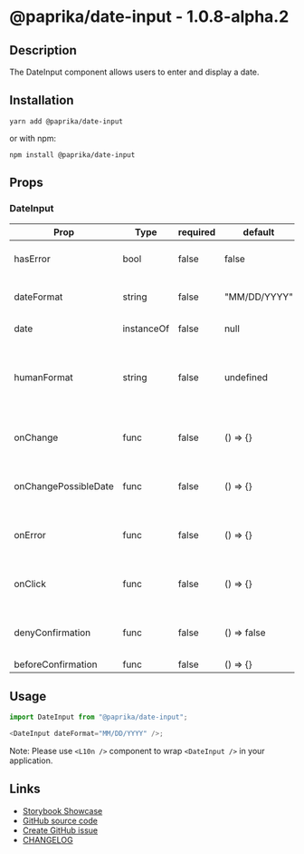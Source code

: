 <!-- start: Autogenerated - do not modify -->

# @paprika/date-input - 1.0.8-alpha.2

## Description

The DateInput component allows users to enter and display a date.

## Installation

```
yarn add @paprika/date-input
```

or with npm:

```
npm install @paprika/date-input
```

## Props

### DateInput

| Prop                 | Type       | required | default      | Description                                                                                                  |
| -------------------- | ---------- | -------- | ------------ | ------------------------------------------------------------------------------------------------------------ |
| hasError             | bool       | false    | false        | If the value of <input> is valid or not.                                                                     |
| dateFormat           | string     | false    | "MM/DD/YYYY" | Date format used while entering and parsing user input.                                                      |
| date                 | instanceOf | false    | null         | Selected date in moment object.                                                                              |
| humanFormat          | string     | false    | undefined    | Date format used while displaying date. It should be human-friendly and spelled out, default is MMMM DD,YYYY |
| onChange             | func       | false    | () => {}     | Callback when date is inputed. Will be called on blur or enter key press.                                    |
| onChangePossibleDate | func       | false    | () => {}     | Callback when user inputs date. Will be called after every key up event.                                     |
| onError              | func       | false    | () => {}     | Error callback. Will be called on blur or enter key press if inputted date can't be parsed.                  |
| onClick              | func       | false    | () => {}     | Callback to be executed when the dateInput is clicked or activated by keyboard.                              |
| denyConfirmation     | func       | false    | () => false  | Guard function. If it returns true - confirmation will be prevented.                                         |
| beforeConfirmation   | func       | false    | () => {}     | Callback when confirm                                                                                        |

<!-- end: Autogenerated - do not modify -->
<!-- content -->

## Usage

```js
import DateInput from "@paprika/date-input";

<DateInput dateFormat="MM/DD/YYYY" />;
```

Note: Please use `<L10n />` component to wrap `<DateInput />` in your application.

<!-- eoContent -->

## Links

- [Storybook Showcase](https://paprika.highbond.com/?path=/story/forms-dateinput--showcase)
- [GitHub source code](https://github.com/acl-services/paprika/tree/master/packages/DateInput/src)
- [Create GitHub issue](https://github.com/acl-services/paprika/issues/new?label=[]&title=@paprika/date-input%20[help]:%20your%20short%20description&body=%0A%23%20Help%20wanted%0A%0A%23%23%20Please%20write%20your%20question.%0A*A%20clear%20and%20concise%20description%20of%20what%20the%20question%20is*%0A%0A%23%23%20Additional%20context%0A*Add%20any%20other%20context%20or%20screenshots%20about%20your%20question%20here.*%0A)
- [CHANGELOG](https://github.com/acl-services/paprika/tree/master/packages/DateInput/CHANGELOG.md)
